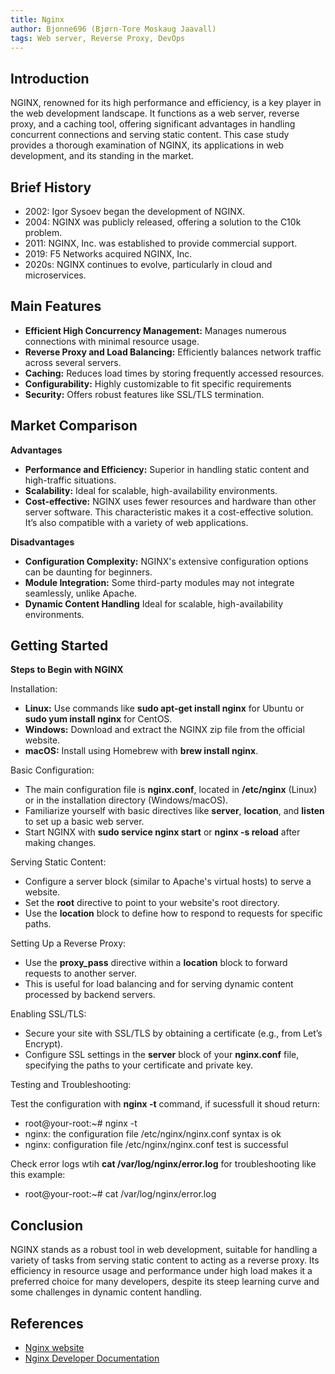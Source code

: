 ```yaml
---
title: Nginx
author: Bjonne696 (Bjørn-Tore Moskaug Jaavall)
tags: Web server, Reverse Proxy, DevOps
---
```


## Introduction

NGINX, renowned for its high performance and efficiency, is a key player in the web development landscape. It functions as a web server, reverse proxy, and a caching tool, offering significant advantages in handling concurrent connections and serving static content. This case study provides a thorough examination of NGINX, its applications in web development, and its standing in the market.

## Brief History

- 2002: Igor Sysoev began the development of NGINX.
- 2004: NGINX was publicly released, offering a solution to the C10k problem.
- 2011: NGINX, Inc. was established to provide commercial support.
- 2019: F5 Networks acquired NGINX, Inc.
- 2020s: NGINX continues to evolve, particularly in cloud and microservices.

## Main Features

- **Efficient High Concurrency Management:**  Manages numerous connections with minimal resource usage.
- **Reverse Proxy and Load Balancing:**  Efficiently balances network traffic across several servers.
- **Caching:**  Reduces load times by storing frequently accessed resources.
- **Configurability:** Highly customizable to fit specific requirements
- **Security:** Offers robust features like SSL/TLS termination.

## Market Comparison

**Advantages**

- **Performance and Efficiency:**  Superior in handling static content and high-traffic situations.
- **Scalability:**  Ideal for scalable, high-availability environments.
-  **Cost-effective:**  NGINX uses fewer resources and hardware than other server software. This characteristic makes it a cost-effective solution. It’s also compatible with a variety of web applications.

**Disadvantages**

- **Configuration Complexity:**   NGINX's extensive configuration options can be daunting for beginners.
- **Module Integration:**  Some third-party modules may not integrate seamlessly, unlike Apache.
- **Dynamic Content Handling**  Ideal for scalable, high-availability environments.

## Getting Started

**Steps to Begin with NGINX**

Installation:
- **Linux:** Use commands like **sudo apt-get install nginx** for Ubuntu or **sudo yum install nginx** for CentOS.
- **Windows:** Download and extract the NGINX zip file from the official website.
- **macOS:** Install using Homebrew with **brew install nginx**.

Basic Configuration:

- The main configuration file is **nginx.conf**, located in **/etc/nginx** (Linux) or in the installation directory (Windows/macOS).
- Familiarize yourself with basic directives like **server**, **location**, and **listen** to set up a basic web server.
- Start NGINX with **sudo service nginx start** or **nginx -s reload** after making changes.

Serving Static Content:

- Configure a server block (similar to Apache's virtual hosts) to serve a website.
- Set the **root** directive to point to your website's root directory.
- Use the **location** block to define how to respond to requests for specific paths.

Setting Up a Reverse Proxy:

- Use the **proxy_pass** directive within a **location** block to forward requests to another server.
- This is useful for load balancing and for serving dynamic content processed by backend servers.

Enabling SSL/TLS:

- Secure your site with SSL/TLS by obtaining a certificate (e.g., from Let’s Encrypt).
- Configure SSL settings in the **server** block of your **nginx.conf** file, specifying the paths to your certificate and private key.

Testing and Troubleshooting:

Test the configuration with **nginx -t** command, if sucessfull it shoud return:

- root@your-root:~# nginx -t
- nginx: the configuration file /etc/nginx/nginx.conf syntax is ok
- nginx: configuration file /etc/nginx/nginx.conf test is successful

Check error logs wtih **cat  /var/log/nginx/error.log** for troubleshooting like this example:

- root@your-root:~# cat  /var/log/nginx/error.log


## Conclusion

NGINX stands as a robust tool in web development, suitable for handling a variety of tasks from serving static content to acting as a reverse proxy. Its efficiency in resource usage and performance under high load makes it a preferred choice for many developers, despite its steep learning curve and some challenges in dynamic content handling.

## References

- [Nginx website](https://www.nginx.com/)
- [Nginx Developer Documentation](https://nginx.org/en/docs/)
